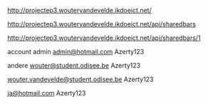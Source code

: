 http://projectep3.woutervandevelde.ikdoeict.net/



http://projectep3.woutervandevelde.ikdoeict.net/api/sharedbars



http://projectep3.woutervandevelde.ikdoeict.net/api/sharedbars/1



account admin
admin@hotmail.com
Azerty123



andere
wouter@student.odisee.be
Azerty123

wouter.vandevelde@student.odisee.be
Azerty123

ja@hotmail.com
Azerty123
